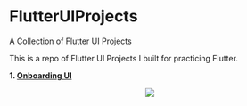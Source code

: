 # FlutterUIProjects

A Collection of Flutter UI Projects

This is a repo of Flutter UI Projects I built for practicing Flutter.

**1. [Onboarding UI](https://github.com/foresthpark/FlutterUIProjects/tree/master/flutter_onboarding_ui)**

<p align="center">
  <img src="https://i.imgur.com/Lcvw99u.gif">
</p>
